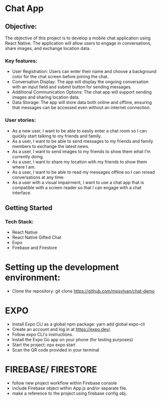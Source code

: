 # Chat App

## Objective:

The objective of this project is to develop a mobile chat application using React Native. The application will allow users to engage in conversations, share images, and exchange location data.

### Key features:

-   User Registration: Users can enter their name and choose a background color for the chat screen before joining the chat.
-   Conversation Display: The app will display the ongoing conversation with an input field and submit button for sending messages.
-   Additional Communication Options: The chat app will support sending images and sharing location data.
-   Data Storage: The app will store data both online and offline, ensuring that messages can be accessed even without an internet connection.

### User stories:

-   As a new user, I want to be able to easily enter a chat room so I can quickly start talking to my friends and family.
-   As a user, I want to be able to send messages to my friends and family members to exchange the latest news.
-   As a user, I want to send images to my friends to show them what I’m currently doing.
-   As a user, I want to share my location with my friends to show them where I am.
-   As a user, I want to be able to read my messages offline so I can reread conversations at any time.
-   As a user with a visual impairment, I want to use a chat app that is compatible with a screen reader so that I can engage with a chat interface.

## Getting Started

### Tech Stack:

-   React Native
-   React Native Gifted Chat
-   Expo
-   Firebase and Firestore

# Setting up the development environment:

- Clone the repository: git clone https://github.com/mpsylvan/chat-demo

# EXPO 
- Install Expo CLI as a global npm package: yarn add global expo-cli
- Create an account and log in at https://expo.dev/.
- Follow expo CLI's instructions.
- Install the Expo Go app on your phone (for testing purposes)
- Start the project: npx expo start 
- Scan the QR code provided in your terminal

# FIREBASE/ FIRESTORE
- follow new project workflow within Firebase console
- include Firebase object within App.js and/or separate file. 
- make a reference to the project using firebase config obj. 
